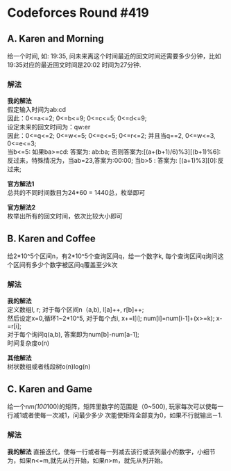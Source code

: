 # Codeforces Round #419

## A. Karen and Morning
给一个时间, 如: 19:35, 问未来离这个时间最近的回文时间还需要多少分钟，比如 19:35对应的最近回文时间是20:02
时间为27分钟.

### 解法
<b>我的解法</b>  
假定输入时间为ab:cd  
因此：0<=a<=2; 0<=b<=9; 0<=c<=5; 0<=d<=9;  
设定未来的回文时间为：qw:er  
因此：0<=q<=2; 0<=w<=5; 0<=e<=5; 0<=r<=2; 并且当q==2, 0<=w<=3, 0<=e<=3;  
当b<=5: 如果ba>=cd: 答案为: ab:ba; 否则答案为:[(a+(b+1)/6)%3][(b+1)%6]:反过来，特殊情况为，当ab=23,答案为:00:00;
当b>5 : 答案为: [(a+1)%3][0]:反过来;   

<b>官方解法1</b>  
总共的不同时间数目为24*60 = 1440总，枚举即可

<b>官方解法2</b>  
枚举出所有的回文时间，依次比较大小即可

## B. Karen and Coffee
给2\*10^5个区间n，有2\*10^5个查询区间q，给一个数字k, 每个查询区间q询问这个区间有多少个数字被区间q覆盖至少k次

### 解法
<b>我的解法</b>  
定义数组l, r; 对于每个区间n（a,b), l[a]++, r[b]++;  
然后设定x=0,循环1~2\*10^5, 对于每个点i, x+=l[i]; num[i]=num[i-1]+(x>=k); x-=r[i];  
对于每个询问q(a,b), 答案即为num[b]-num[a-1];  
时间复杂度o(n)

<b>其他解法</b>  
树状数组或者线段树o(n)log(n)

## C. Karen and Game
给一个n*m(100*100)的矩阵，矩阵里数字的范围是（0~500), 玩家每次可以使每一行减1或者使每一次减1，问最少多少
次能使矩阵全部变为0，如果不行就输出－1.

### 解法
<b>我的解法</b>
直接迭代，使每一行或者每一列减去该行或该列最小的数字，小细节为，如果n<=m,就先从行开始，如果n>m，就先从列开始。